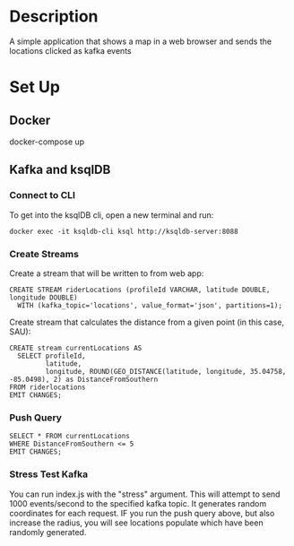 # Description
A simple application that shows a map in a web browser and sends the locations clicked as kafka events
# Set Up
## Docker
docker-compose up
## Kafka and ksqlDB

### Connect to CLI
To get into the ksqlDB cli, open a new terminal and run:

`docker exec -it ksqldb-cli ksql http://ksqldb-server:8088`

### Create Streams
Create a stream that will be written to from web app:

```
CREATE STREAM riderLocations (profileId VARCHAR, latitude DOUBLE, longitude DOUBLE)
  WITH (kafka_topic='locations', value_format='json', partitions=1);
```

Create stream that calculates the distance from a given point (in this case, SAU):

```
CREATE stream currentLocations AS
  SELECT profileId,
         latitude,
         longitude, ROUND(GEO_DISTANCE(latitude, longitude, 35.04758, -85.0498), 2) as DistanceFromSouthern
FROM riderlocations
EMIT CHANGES;
```


### Push Query
```
SELECT * FROM currentLocations
WHERE DistanceFromSouthern <= 5
EMIT CHANGES;
```

### Stress Test Kafka
You can run index.js with the "stress" argument. This will attempt to send 1000 events/second to the specified kafka topic. It generates random coordinates for each request. IF you run the push query above, but also increase the radius, you will see locations populate which have been randomly generated.

